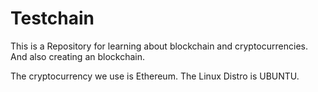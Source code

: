 # Testchain
This is a Repository for learning about blockchain and cryptocurrencies. And also creating an blockchain. 

The cryptocurrency we use is Ethereum.
The Linux Distro is UBUNTU.

